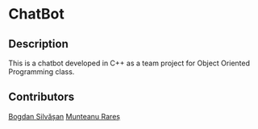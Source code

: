 # ChatBot

## Description

This is a chatbot developed in C++ as a team project for Object Oriented Programming class.

## Contributors

[Bogdan Silvășan](https://github.com/silbogdan)
[Munteanu Rareș](https://github.com/MunteanuRaresEugen)
